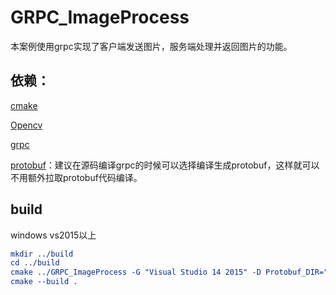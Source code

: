 # GRPC_ImageProcess

本案例使用grpc实现了客户端发送图片，服务端处理并返回图片的功能。

## 依赖：

[cmake](https://www.baidu.com/link?url=dHrT2QG73Ijl7lXi2pxoZifXPy6FOju5jtPQ5phD-CO&wd=&eqid=dfe39b890006bdc200000004617013b9)

[Opencv](https://opencv.org/)

[grpc](https://github.com/grpc/grpc)

[protobuf](https://github.com/protocolbuffers/protobuf)：建议在源码编译grpc的时候可以选择编译生成protobuf，这样就可以不用额外拉取protobuf代码编译。

## build

windows vs2015以上

```cmake
mkdir ../build
cd ../build
cmake ../GRPC_ImageProcess -G "Visual Studio 14 2015" -D Protobuf_DIR="..." -D OpenCV_DIR="..." -D gRPC_DIR="..."
cmake --build .
```

